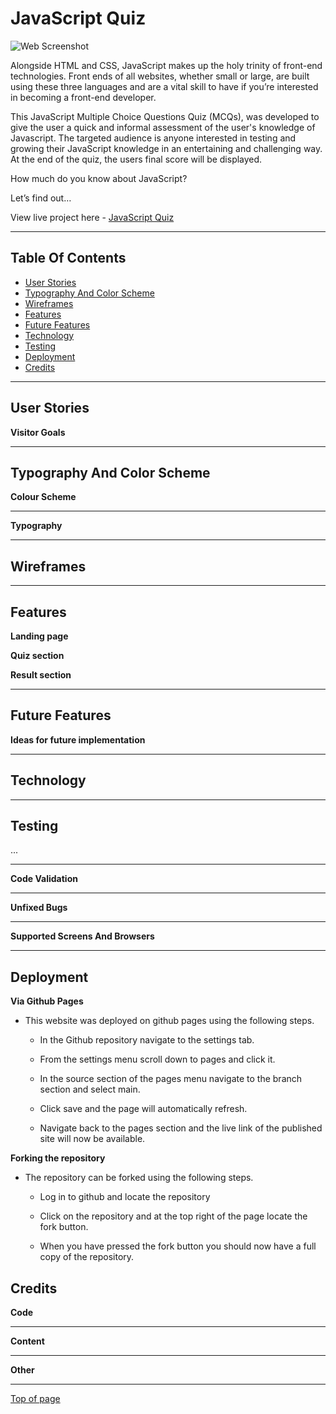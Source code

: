 # JavaScript Quiz

![Web Screenshot](/...)

Alongside HTML and CSS, JavaScript makes up the holy trinity of front-end technologies. Front ends of all websites, whether small or large, are built using these three languages and are a vital skill to have if you’re interested in becoming a front-end developer.
 
This JavaScript Multiple Choice Questions Quiz (MCQs), was developed to give the user a quick and informal assessment of the user's knowledge of Javascript. The targeted audience is anyone interested in testing and growing their JavaScript knowledge in an entertaining and challenging way. At the end of the quiz, the users final score will be displayed. 

How much do you know about JavaScript?

Let’s find out…

View live project here - [JavaScript Quiz](…)


---

## Table Of Contents

* [User Stories](#user-stories) 
* [Typography And Color Scheme](#typography-and-color-scheme)
* [Wireframes](#wireframes)
* [Features](#features)
* [Future Features](#future-features)
* [Technology](#technology)
* [Testing](#testing)
* [Deployment](#deployment)
* [Credits](#credits)

---

## User Stories

__Visitor Goals__

---

## Typography And Color Scheme

__Colour Scheme__

---

__Typography__

---

## Wireframes

---

## Features

__Landing page__

__Quiz section__

__Result section__

---

## Future Features

__Ideas for future implementation__

---

## Technology

---

## Testing

...

---

__Code Validation__ 

---

__Unfixed Bugs__

---

__Supported Screens And Browsers__

---

## Deployment

__Via Github Pages__

 - This website was deployed on github pages using the following steps.
 
   - In the Github repository navigate to the settings tab.
   - From the settings menu scroll down to pages and click it.
   - In the source section of the pages menu navigate to the branch section and select main.
   - Click save and the page will automatically refresh.

   - Navigate back to the pages section and the live link of the published site will now be available.
   
__Forking the repository__ 

 - The repository can be forked using the following steps.

   - Log in to github and locate the repository 
   
   - Click on the repository and at the top right of the page locate the fork button.

   - When you have pressed the fork button you should now have a full copy of the repository.


## Credits 

__Code__

---

__Content__

---

__Other__

---

[Top of page](#javascript-quiz)